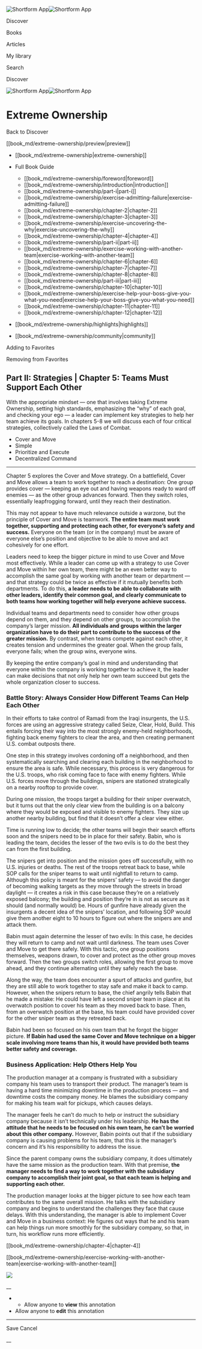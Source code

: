 ![Shortform App](/img/logo.36a2399e.svg)![Shortform App](/img/logo-dark.70c1b072.svg)

Discover

Books

Articles

My library

Search

Discover

![Shortform App](/img/logo.36a2399e.svg)![Shortform App](/img/logo-dark.70c1b072.svg)

# Extreme Ownership

Back to Discover

[[book_md/extreme-ownership/preview|preview]]

  * [[book_md/extreme-ownership|extreme-ownership]]
  * Full Book Guide

    * [[book_md/extreme-ownership/foreword|foreword]]
    * [[book_md/extreme-ownership/introduction|introduction]]
    * [[book_md/extreme-ownership/part-i|part-i]]
    * [[book_md/extreme-ownership/exercise-admitting-failure|exercise-admitting-failure]]
    * [[book_md/extreme-ownership/chapter-2|chapter-2]]
    * [[book_md/extreme-ownership/chapter-3|chapter-3]]
    * [[book_md/extreme-ownership/exercise-uncovering-the-why|exercise-uncovering-the-why]]
    * [[book_md/extreme-ownership/chapter-4|chapter-4]]
    * [[book_md/extreme-ownership/part-ii|part-ii]]
    * [[book_md/extreme-ownership/exercise-working-with-another-team|exercise-working-with-another-team]]
    * [[book_md/extreme-ownership/chapter-6|chapter-6]]
    * [[book_md/extreme-ownership/chapter-7|chapter-7]]
    * [[book_md/extreme-ownership/chapter-8|chapter-8]]
    * [[book_md/extreme-ownership/part-iii|part-iii]]
    * [[book_md/extreme-ownership/chapter-10|chapter-10]]
    * [[book_md/extreme-ownership/exercise-help-your-boss-give-you-what-you-need|exercise-help-your-boss-give-you-what-you-need]]
    * [[book_md/extreme-ownership/chapter-11|chapter-11]]
    * [[book_md/extreme-ownership/chapter-12|chapter-12]]
  * [[book_md/extreme-ownership/highlights|highlights]]
  * [[book_md/extreme-ownership/community|community]]



Adding to Favorites 

Removing from Favorites 

## Part II: Strategies | Chapter 5: Teams Must Support Each Other

With the appropriate mindset — one that involves taking Extreme Ownership, setting high standards, emphasizing the “why” of each goal, and checking your ego — a leader can implement key strategies to help her team achieve its goals. In chapters 5-8 we will discuss each of four critical strategies, collectively called the Laws of Combat.

  * Cover and Move
  * Simple
  * Prioritize and Execute
  * Decentralized Command



* * *

Chapter 5 explores the Cover and Move strategy. On a battlefield, Cover and Move allows a team to work together to reach a destination: One group provides cover — keeping an eye out and having weapons ready to ward off enemies — as the other group advances forward. Then they switch roles, essentially leapfrogging forward, until they reach their destination.

This may not appear to have much relevance outside a warzone, but the principle of Cover and Move is teamwork. **The entire team must work together, supporting and protecting each other, for everyone’s safety and success.** Everyone on the team (or in the company) must be aware of everyone else’s position and objective to be able to move and act cohesively for one effort.

Leaders need to keep the bigger picture in mind to use Cover and Move most effectively. While a leader can come up with a strategy to use Cover and Move within her own team, there might be an even better way to accomplish the same goal by working with another team or department — and that strategy could be twice as effective if it mutually benefits both departments. To do this, **a leader needs to be able to collaborate with other leaders, identify their common goal, and clearly communicate to both teams how working together will help everyone achieve success.**

Individual teams and departments need to consider how other groups depend on them, and they depend on other groups, to accomplish the company’s larger mission. **All individuals and groups within the larger organization have to do their part to contribute to the success of the greater mission.** By contrast, when teams compete against each other, it creates tension and undermines the greater goal. When the group fails, everyone fails; when the group wins, everyone wins.

By keeping the entire company’s goal in mind and understanding that everyone within the company is working together to achieve it, the leader can make decisions that not only help her own team succeed but gets the whole organization closer to success.

### Battle Story: Always Consider How Different Teams Can Help Each Other

In their efforts to take control of Ramadi from the Iraqi insurgents, the U.S. forces are using an aggressive strategy called Seize, Clear, Hold, Build. This entails forcing their way into the most strongly enemy-held neighborhoods, fighting back enemy fighters to clear the area, and then creating permanent U.S. combat outposts there.

One step in this strategy involves cordoning off a neighborhood, and then systematically searching and clearing each building in the neighborhood to ensure the area is safe. While necessary, this process is very dangerous for the U.S. troops, who risk coming face to face with enemy fighters. While U.S. forces move through the buildings, snipers are stationed strategically on a nearby rooftop to provide cover.

During one mission, the troops target a building for their sniper overwatch, but it turns out that the only clear view from the building is on a balcony where they would be exposed and visible to enemy fighters. They size up another nearby building, but find that it doesn’t offer a clear view either.

Time is running low to decide; the other teams will begin their search efforts soon and the snipers need to be in place for their safety. Babin, who is leading the team, decides the lesser of the two evils is to do the best they can from the first building.

The snipers get into position and the mission goes off successfully, with no U.S. injuries or deaths. The rest of the troops retreat back to base, while SOP calls for the sniper teams to wait until nightfall to return to camp. Although this policy is meant for the snipers’ safety — to avoid the danger of becoming walking targets as they move through the streets in broad daylight — it creates a risk in this case because they’re on a relatively exposed balcony; the building and position they’re in is not as secure as it should (and normally would) be. Hours of gunfire have already given the insurgents a decent idea of the snipers’ location, and following SOP would give them another eight to 10 hours to figure out where the snipers are and attack them.

Babin must again determine the lesser of two evils: In this case, he decides they will return to camp and not wait until darkness. The team uses Cover and Move to get there safely. With this tactic, one group positions themselves, weapons drawn, to cover and protect as the other group moves forward. Then the two groups switch roles, allowing the first group to move ahead, and they continue alternating until they safely reach the base.

Along the way, the team does encounter a spurt of attacks and gunfire, but they are still able to work together to stay safe and make it back to camp. However, when the snipers return to base, the chief angrily tells Babin that he made a mistake: He could have left a second sniper team in place at its overwatch position to cover his team as they moved back to base. Then, from an overwatch position at the base, his team could have provided cover for the other sniper team as they retreated back.

Babin had been so focused on his own team that he forgot the bigger picture. **If Babin had used the same Cover and Move technique on a bigger scale involving more teams than his, it would have provided both teams better safety and coverage.**

### Business Application: Help Others Help You

The production manager at a company is frustrated with a subsidiary company his team uses to transport their product. The manager’s team is having a hard time minimizing downtime in the production process — and downtime costs the company money. He blames the subsidiary company for making his team wait for pickups, which causes delays.

The manager feels he can’t do much to help or instruct the subsidiary company because it isn’t technically under his leadership. **He has the attitude that he needs to be focused on his own team, he can’t be worried about this other company.** However, Babin points out that if the subsidiary company is causing problems for his team, that this _is_ the manager’s concern and it’s his responsibility to address the issue.

Since the parent company owns the subsidiary company, it does ultimately have the same mission as the production team. With that premise, **the manager needs to find a way to work together with the subsidiary company to accomplish their joint goal, so that each team is helping and supporting each other.**

The production manager looks at the bigger picture to see how each team contributes to the same overall mission. He talks with the subsidiary company and begins to understand the challenges they face that cause delays. With this understanding, the manager is able to implement Cover and Move in a business context: He figures out ways that he and his team can help things run more smoothly for the subsidiary company, so that, in turn, his workflow runs more efficiently.

[[book_md/extreme-ownership/chapter-4|chapter-4]]

[[book_md/extreme-ownership/exercise-working-with-another-team|exercise-working-with-another-team]]

![](https://bat.bing.com/action/0?ti=56018282&Ver=2&mid=d1f19262-6025-4e54-b79a-bab2d5780fe7&sid=49fff5b0636c11eeb9c611038afc8668&vid=4a005010636c11ee80c703d4c4a7acd5&vids=0&msclkid=N&pi=0&lg=en-US&sw=800&sh=600&sc=24&nwd=1&tl=Shortform%20%7C%20Book&p=https%3A%2F%2Fwww.shortform.com%2Fapp%2Fbook%2Fextreme-ownership%2Fpart-ii&r=&lt=299&evt=pageLoad&sv=1&rn=977152)

__

  *   * Allow anyone to **view** this annotation
  * Allow anyone to **edit** this annotation



* * *

Save Cancel

__



